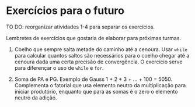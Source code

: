 # Exercícios para o futuro

TO DO: reorganizar atividades 1-4 para separar os exercícios.

Lembretes de exercícios que gostaria de elaborar para próximas turmas.

1. Coelho que sempre salta metade do caminho até a cenoura. Usar `while` para calcular quantos saltos são necessários para o coelho chegar até a cenoura dada uma certa precisão de convergência. O exercício serve para diferençar o uso de `while` e `for`.

2. Soma de PA e PG. Exemplo de Gauss 1 + 2 + 3 + ... + 100 = 5050. Complementa o fatorial que usa elemento neutro da multiplicação para iniciar produtório, enquanto que para as somas é o zero o elemento neutro da adição.

